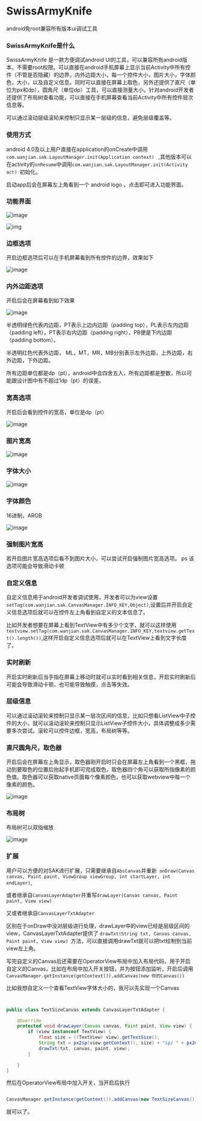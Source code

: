 # SwissArmyKnife
android免root兼容所有版本ui调试工具





### SwissArmyKnife是什么
   
SwissArmyKnife 是一款方便调试android UI的工具，可以兼容所有android版本，不需要root权限。可以直接在android手机屏幕上显示当前Activity中所有控件（不管是否隐藏）的边界，内外边距大小，每一个控件大小，图片大小，字体颜色，大小，以及自定义信息。同时可以直接在屏幕上取色，另外还提供了直尺（单位为px和dp），圆角尺（单位dp）工具，可以直接测量大小。针对android开发者还提供了布局树查看功能，可以直接在手机屏幕查看当前Activity中所有控件层次信息等。

可以通过滚动层级滚轮来控制只显示某一层级的信息，避免层级覆盖等。

### 使用方式

android 4.0及以上用户直接在application的onCreate中调用 `com.wanjian.sak.LayoutManager.init(Application context) ` ,其他版本可以在activity的`onResume`中调用`com.wanjian.sak.LayoutManager.init(Activity act) `初始化。

启动app后会在屏幕左上角看到一个 android logo ，点击即可进入功能界面。



### 功能界面

![image](https://thumbnail0.baidupcs.com/thumbnail/5e9f4ae7a28829372c798c08640e765f?fid=555885822-250528-588498717107669&time=1480510800&rt=sh&sign=FDTAER-DCb740ccc5511e5e8fedcff06b081203-npRokEwKu55H17vNS%2BdcCCYlPZ0%3D&expires=8h&chkv=0&chkbd=0&chkpc=&dp-logid=7767215077249327193&dp-callid=0&size=c710_u400&quality=100)

![img](https://thumbnail0.baidupcs.com/thumbnail/75c7b6291ad4e2ed6952174547a406bf?fid=555885822-250528-793968547586161&time=1480510800&rt=sh&sign=FDTAER-DCb740ccc5511e5e8fedcff06b081203-mMu8Ld8lgzWvEYGHcaH7A%2BaTLns%3D&expires=8h&chkv=0&chkbd=0&chkpc=&dp-logid=7767343151315079449&dp-callid=0&size=c710_u400&quality=100)


### 边框选项

开启边框选项后可以在手机屏幕看到所有控件的边界，效果如下

![image](https://thumbnail0.baidupcs.com/thumbnail/0a91cd6da71a471aad9ffcff515cf68a?fid=555885822-250528-50479474395734&time=1480510800&rt=sh&sign=FDTAER-DCb740ccc5511e5e8fedcff06b081203-FV4YAvjQYIKJHaC%2F2kP6UrcdRWw%3D&expires=8h&chkv=0&chkbd=0&chkpc=&dp-logid=7767414550595420692&dp-callid=0&size=c710_u400&quality=100)



### 内外边距选项

开启后会在屏幕看到如下效果

![image](https://thumbnail0.baidupcs.com/thumbnail/a73fecf5ae4239f7730a5753f283fcba?fid=555885822-250528-698272847480876&time=1480510800&rt=sh&sign=FDTAER-DCb740ccc5511e5e8fedcff06b081203-FBHw2GHVv7AW5vT7lCi8oWGFoGY%3D&expires=8h&chkv=0&chkbd=0&chkpc=&dp-logid=7767498614104691399&dp-callid=0&size=c710_u400&quality=100)

半透明绿色代表内边距，PT表示上边内边距（padding top），PL表示左内边距（padding left），PT表示右内边距（padding right），PB便是下内边距（padding bottom）。

半透明红色代表外边距， ML，MT，MR，MB分别表示左外边距，上外边距，右外边距，下外边距。

所有边距单位都是dp（pt），android中会四舍五入，所有边距都是整数，所以可能跟设计图中有不超过1dp（pt）的误差。


### 宽高选项

开启后会看到控件的宽高，单位是dp（pt）

![image](https://thumbnail0.baidupcs.com/thumbnail/e73ba08691e5fbbd54d2810a6bc923b7?fid=555885822-250528-836704082111446&time=1480510800&rt=sh&sign=FDTAER-DCb740ccc5511e5e8fedcff06b081203-VgY7PFA6PJCoAaDu%2BlUnvSRIQCk%3D&expires=8h&chkv=0&chkbd=0&chkpc=&dp-logid=7767612777723748888&dp-callid=0&size=c710_u400&quality=100)

### 图片宽高

![image](https://thumbnail0.baidupcs.com/thumbnail/97ee37b67cc32e449dcc3568ce82cd5e?fid=555885822-250528-507940912182455&time=1480510800&rt=sh&sign=FDTAER-DCb740ccc5511e5e8fedcff06b081203-t%2BOqev8m2gjbIcB5dR4pWmcbtJY%3D&expires=8h&chkv=0&chkbd=0&chkpc=&dp-logid=7767630468732386489&dp-callid=0&size=c710_u400&quality=100)


### 字体大小

![image](https://thumbnail0.baidupcs.com/thumbnail/05bb927d05ea9529e3a3433c6105bc2f?fid=555885822-250528-221709577288847&time=1480510800&rt=sh&sign=FDTAER-DCb740ccc5511e5e8fedcff06b081203-Cmeo91FQnaUvgPhEN5J%2FjB72Jos%3D&expires=8h&chkv=0&chkbd=0&chkpc=&dp-logid=7767648166155731589&dp-callid=0&size=c710_u400&quality=100)

### 字体颜色

16进制，ARGB

![image](https://thumbnail0.baidupcs.com/thumbnail/3ca30fc6ac31dd5a14be6c8ea3addf2d?fid=555885822-250528-211348384050459&time=1480510800&rt=sh&sign=FDTAER-DCb740ccc5511e5e8fedcff06b081203-8TGX9pUftBLiw1yaJp7ABLjaaB4%3D&expires=8h&chkv=0&chkbd=0&chkpc=&dp-logid=7767656303987361601&dp-callid=0&size=c710_u400&quality=100)

### 强制图片宽高

若开启图片宽高选项后看不到图片大小，可以尝试开启强制图片宽高选项。  ps 该选项可能会导致滑动卡顿

### 自定义信息

自定义信息用于android开发者调试使用，开发者可以为view设置`setTag(com.wanjian.sak.CanvasManager.INFO_KEY,Object)`,设置后并开启自定义信息选项后就可以在控件左上角看到自定义的文本信息了。

比如开发者想要在屏幕上看到TextView中有多少个文字，就可以这样使用`textview.setTag(com.wanjian.sak.CanvasManager.INFO_KEY,textview.getText().length())`,这样开启自定义信息选项后就可以在TextView上看到文字长度了。

### 实时刷新

开启实时刷新后当手指在屏幕上移动时就可以实时看到相关信息，开启实时刷新后可能会导致滑动卡顿，也可能导致触摸，点击等失效。


### 层级信息

可以通过滚动滚轮来控制只显示某一层次区间的信息，比如只想看ListView中子控件的大小，就可以滚动滚轮来控制只显示ListView子控件大小，具体调整成多少需要多次尝试。滚轮可以控件边框，宽高，布局树等等。


### 直尺圆角尺，取色器

开启后会在屏幕左上角显示，取色器刚开启时只会在屏幕左上角看到一个黑框，拖动到要取色的位置后抬起手机即可完成取色，取色器四个角可以获取所指像素的颜色值。取色器可以获取native页面每个像素颜色，也可以获取webview中每一个像素的颜色。

![image](https://thumbnail0.baidupcs.com/thumbnail/eeecddebe63a354b6486131f1c855da9?fid=555885822-250528-345581106229083&time=1480514400&rt=sh&sign=FDTAER-DCb740ccc5511e5e8fedcff06b081203-pMUf6mzHZANi2Kc1o5Br6BNHQuU%3D&expires=8h&chkv=0&chkbd=0&chkpc=&dp-logid=7768159078261866978&dp-callid=0&size=c710_u400&quality=100)


### 布局树
 
 布局树可以双指缩放
 
![image](https://thumbnail0.baidupcs.com/thumbnail/599f04860ec4657590f3ea06af6d047c?fid=555885822-250528-889020960262449&time=1480514400&rt=sh&sign=FDTAER-DCb740ccc5511e5e8fedcff06b081203-rqGqdIAb60t4ZBIxEj0NQPTKiOg%3D&expires=8h&chkv=0&chkbd=0&chkpc=&dp-logid=7768224679638263815&dp-callid=0&size=c710_u400&quality=100)



### 扩展

用户可以方便的对SAK进行扩展，只需要继承自`AbsCanvas`并重新` onDraw(Canvas canvas, Paint paint, ViewGroup viewGroup, int startLayer, int endLayer)`,

或者继承自`CanvasLayerAdapter`并重写`drawLayer(Canvas canvas, Paint paint, View view)`

又或者继承自`CanvasLayerTxtAdapter`

区别在于onDraw中没对层级进行处理，drawLayer中的view已经是层级区间的view，CanvasLayerTxtAdapter提供了
`drawTxt(String txt, Canvas canvas, Paint paint, View view) `方法，可以直接调用drawTxt就可以把txt绘制到当前view左上角。


写完自定义的Canvas后还需要在OperatorView布局中加入布局代码，用于开启自定义的Canvas，比如在布局中加入开关按钮，并为按钮添加监听，开启后调用
`CanvasManager.getInstance(getContext()).addCanvas(new 你的Canvas())`

比如我想自定义一个查看TextView字体大小的，我可以先实现一个Canvas

```java


public class TextSizeCanvas extends CanvasLayerTxtAdapter {

    @Override
    protected void drawLayer(Canvas canvas, Paint paint, View view) {
        if (view instanceof TextView) {
            float size = ((TextView) view).getTextSize();
            String txt = px2sp(view.getContext(), size) + "sp/ " + px2dp(view.getContext(), size) + "dp";
            drawTxt(txt, canvas, paint, view);
        }

    }
}


```

然后在OperatorView布局中加入开关，当开启后执行

```java

CanvasManager.getInstance(getContext()).addCanvas(new TextSizeCanvas());

```

就可以了。




